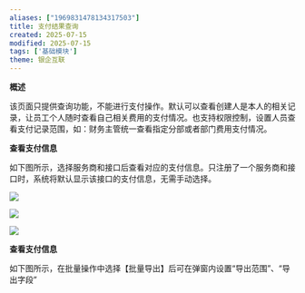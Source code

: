 ```yaml
---
aliases: ["1969831478134317503"]
title: 支付结果查询
created: 2025-07-15
modified: 2025-07-15
tags: ['基础模块']
theme: 银企互联
---
```


**概述**

该页面只提供查询功能，不能进行支付操作。默认可以查看创建人是本人的相关记录，让员工个人随时查看自己相关费用的支付情况。也支持权限控制，设置人员查看支付记录范围，如：财务主管统一查看指定分部或者部门费用支付情况。

**查看支付信息**

如下图所示，选择服务商和接口后查看对应的支付信息。只注册了一个服务商和接口时，系统将默认显示该接口的支付信息，无需手动选择。

![](https://myhelpdoc.oss-cn-heyuan.aliyuncs.com/mdimages/06dd64e6debd1b9ddde993f299f20e86.jpg)

![](https://myhelpdoc.oss-cn-heyuan.aliyuncs.com/mdimages/236a5d326edeefd0c9921a4bb0d50ecc.jpg)

![](https://myhelpdoc.oss-cn-heyuan.aliyuncs.com/mdimages/d17c8c7f523706ced481277d9a1ae751.jpg)

**查看支付信息**

如下图所示，在批量操作中选择【批量导出】后可在弹窗内设置“导出范围”、“导出字段”

